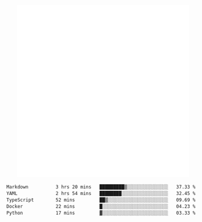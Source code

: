 <div align="center">
    <a href="https://konst.fish">
        <img src="https://raw.githubusercontent.com/konstfish/konstfish/master/fish.svg" alt="Logo" width="450"/>
    </a>
</div>

<!--START_SECTION:waka-->

```txt
Markdown          3 hrs 20 mins   █████████▒░░░░░░░░░░░░░░░   37.33 %
YAML              2 hrs 54 mins   ████████░░░░░░░░░░░░░░░░░   32.45 %
TypeScript        52 mins         ██▒░░░░░░░░░░░░░░░░░░░░░░   09.69 %
Docker            22 mins         █░░░░░░░░░░░░░░░░░░░░░░░░   04.23 %
Python            17 mins         ▓░░░░░░░░░░░░░░░░░░░░░░░░   03.33 %
```

<!--END_SECTION:waka-->
